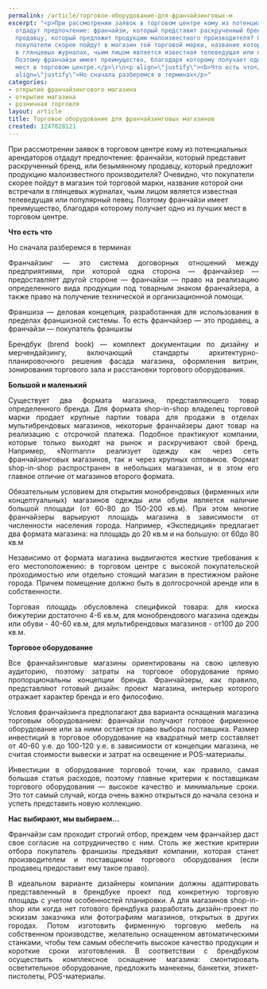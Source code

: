 ```yaml
---
permalink: /article/торговое-оборудование-для-франчайзинговых-м
excerpt: "<p>При рассмотрении заявок в торговом центре кому из потенциальных арендаторов
  отдадут предпочтение: франчайзи, который представит раскрученный бренд, или безымянному
  продавцу, который предложит продукцию малоизвестного производителя? Очевидно, что
  покупатели скорее пойдут в магазин той торговой марки, название которой они встречали
  в глянцевых журналах, чьим лицом является известная телеведущая или популярный певец.
  Поэтому франчайзи имеет преимущество, благодаря которому получает одно из лучших
  мест в торговом центре.</p>\r\n<p align=\"justify\"><b>Что есть что</b></p>\r\n<p
  align=\"justify\">Но сначала разберемся в терминах</p>"
categories:
- открытие франчайзингового магазина
- открытие магазина
- розничная торговля
layout: article
title: Торговое оборудование для франчайзинговых магазинов
created: 1247828121
---
```

<p>При рассмотрении заявок в торговом центре кому из потенциальных арендаторов отдадут предпочтение: франчайзи, который представит раскрученный бренд, или безымянному продавцу, который предложит продукцию малоизвестного производителя? Очевидно, что покупатели скорее пойдут в магазин той торговой марки, название которой они встречали в глянцевых журналах, чьим лицом является известная телеведущая или популярный певец. Поэтому франчайзи имеет преимущество, благодаря которому получает одно из лучших мест в торговом центре.</p>
<p align="justify"><b>Что есть что</b></p>
<p align="justify">Но сначала разберемся в терминах</p>
<p align="justify">Франчайзинг &mdash; это система договорных отношений между предприятиями, при которой одна сторона &mdash; франчайзер &mdash; предоставляет другой стороне &mdash; франчайзи &mdash; право на реализацию определенного вида продукции под товарным знаком франчайзера, а также право на получение технической и организационной помощи.</p>
<p align="justify">Франшиза&nbsp;&mdash; деловая концепция, разработанная для использования в пределах франшизной системы. То есть франчайзер &mdash; это продавец, а франчайзи &mdash; покупатель франшизы</p>
<p align="justify">Брендбук (brend book) &mdash; комплект документации по дизайну и мерчендайзингу, включающий стандарты архитектурно-планировочного решения фасада магазина, оформления витрин, зонирования торгового зала и расстановки торгового оборудования.</p>
<p align="justify"><b>Большой и маленький</b></p>
<p align="justify">Существует два формата магазина, представляющего товар определенного бренда. Для формата shop-in-shop владелец торговой марки продает крупные партии товара для продажи в отделах мультибрендовых магазинов, некоторые франчайзеры дают товар на реализацию с отсрочкой платежа. Подобное практикуют компании, которые только выходят на рынок и раскручивают свой бренд. Например, &laquo;Normann&raquo; реализует одежду как через сеть франчайзинговых магазинов, так и через крупных оптовиков. Формат shop-in-shop распространен в небольших магазинах, и в этом его главное отличие от магазинов второго формата.</p>
<p align="justify">Обязательным условием для открытия монобрендовых (фирменных или концептуальных) магазинов одежды или обуви является наличие большой площади (от 60-80 до 150-200 кв.м). При этом многие франчайзеры варьируют площадь магазина в зависимости от численности населения города. Например, &laquo;Экспедиция&raquo; предлагает два формата магазина: на площадь до 20 кв.м и на большую: от 60до 80 кв.м</p>
<p align="justify">Независимо от формата магазина выдвигаются жесткие требования к его местоположению: в торговом центре с высокой покупательской проходимостью или отдельно стоящий магазин в престижном районе города. Причем помещение должно быть в долгосрочной аренде или в собственности.</p>
<p align="justify">Торговая площадь обусловлена спецификой товара: для киоска бижутерии достаточно 4-6 кв.м, для монобрендового магазина одежды или обуви - 40-60 кв.м, для мультибрендовых магазинов - от100 до 200 кв.м.</p>
<p align="justify"><strong>Торговое оборудование</strong></p>
<p align="justify">Все франчайзинговые магазины ориентированы на свою целевую аудиторию, поэтому затраты на торговое оборудование прямо пропорциональны концепции бренда. Франчайзеры, как правило, представляют готовый дизайн: проект магазина, интерьер которого отражает характер бренда и его философию.</p>
<p align="justify">Условия франчайзинга предполагают два варианта оснащения магазина торговым оборудованием: франчайзи получают готовое фирменное оборудование или за ними остается право выбора поставщика. Размер инвестиций в торговое оборудование на квадратный метр составляет от 40-60 у.е. до 100-120 у.е. в зависимости от концепции магазина, не считая стоимости вывески и затрат на освещение и POS-материалы.</p>
<p align="justify">Инвестиции в оборудование торговой точки, как правило, самая большая статья расходов, поэтому главные критерии к поставщикам торгового оборудования &mdash; высокое качество и минимальные сроки. Это тот самый случай, когда очень важно открыться до начала сезона и успеть представить новую коллекцию.</p>
<p align="justify"><strong>Нас выбирают, мы выбираем... </strong></p>
<p align="justify">Франчайзи сам проходит строгий отбор, преждем чем франчайзер даст свое согласие на сотрудничество с ним. Столь же жесткие критерии отбора покупатель франшизы предъявит компании, которая станет производителем и поставщиком торгового оборудования (если продавец предоставит ему такое право).</p>
<p align="justify">В идеальном варианте дизайнеры компании должны адаптировать представленный в брендбуке проект под конкретную торговую площадь с учетом особенностей планировки. А для магазинов shop-in-shop или когда нет готового брендбука разработать дизайн-проект по эскизам заказчика или фотографиям магазинов, открытых в других городах. Потом изготовить фирменную торговую мебель на собственном производстве, желательно оснащенном автоматическими станками, чтобы тем самым обеспечить высокое качество продукции и короткие сроки изготовления. В соответствии с брендбуком осуществить комплексное оснащение магазина: смонтировать осветительное оборудование, предложить манекены, банкетки, этикет-пистолеты, POS-материалы.</p>
